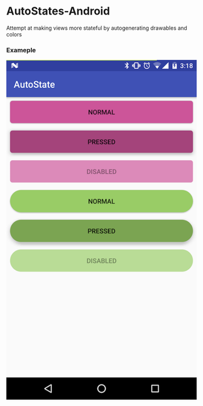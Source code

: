 # AutoStates-Android
Attempt at making views more stateful by autogenerating drawables and colors

### Exameple
![alt text](https://raw.githubusercontent.com/simonedstromsi/AutoStates-Android/master/assets/sample.png)
